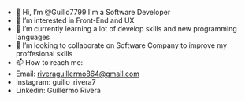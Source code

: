 - 👋 Hi, I’m @Guillo7799 I'm a Software Developer
- 👀 I’m interested in Front-End and UX
- 🌱 I’m currently learning a lot of develop skills and new programming languages
- 💞️ I’m looking to collaborate on Software Company to improve my proffesional skills
- 📫 How to reach me:
- Email: riveraguillermo864@gmail.com
- Instagram: guillo_rivera7
- Linkedin: Guillermo Rivera
